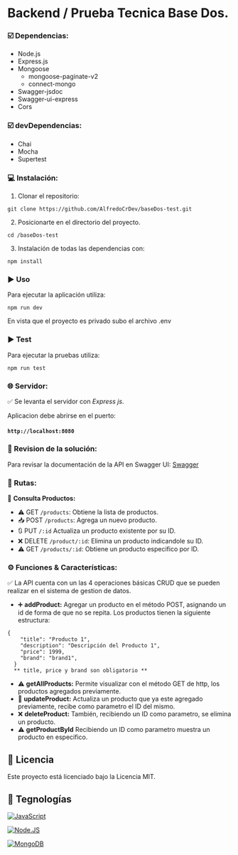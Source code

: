 # Backend / Prueba Tecnica Base Dos.

### ☑️ Dependencias:

- Node.js    
- Express.js   
- Mongoose  
  - mongoose-paginate-v2  
  - connect-mongo  
- Swagger-jsdoc
- Swagger-ui-express
- Cors

### ☑️ devDependencias:

- Chai
- Mocha
- Supertest

### 💻 Instalación:  

1. Clonar el repositorio: 
```shell
git clone https://github.com/AlfredoCrDev/baseDos-test.git
```
2. Posicionarte en el directorio del proyecto.

```shell
cd /baseDos-test
```
3. Instalación de todas las dependencias con:
```shell
npm install
```

### ▶️ Uso
Para ejecutar la aplicación utiliza:
```shell
npm run dev 
```
En vista que el proyecto es privado subo el archivo .env
### ▶️ Test
Para ejecutar la pruebas utiliza:
```shell
npm run test 
```
### 🌐 Servidor:

✅    Se levanta el servidor con *Express js*.

Aplicacion debe abrirse en el puerto: 

#### `http://localhost:8080`  

### 📖 Revision de la solución:
Para revisar la documentación de la API en Swagger UI:
[Swagger](http://localhost:8080/apidocs/)

### 🔀 Rutas:

📍   **Consulta Productos:** 

- ⚠️ GET `/products`: Obtiene la lista de productos.
- 📥 POST `/products`: Agrega un nuevo producto.
- 🔃 PUT `/:id` Actualiza un producto existente por su ID.
- ❌ DELETE `/product/:id`: Elimina un producto indicandole su ID.
- ⚠️ GET `/products/:id`: Obtiene un producto especifico por ID.


### ⚙️ Funciones & Características:

✅ La API cuenta con un las 4 operaciones básicas CRUD que se pueden realizar en el sistema de gestion de datos.

- ➕ **addProduct:** Agregar un producto en el método POST, asignando un id de forma de que no se repita. Los productos tienen la siguiente estructura: 

```
{
    "title": "Producto 1",
    "description": "Descripción del Producto 1",
    "price": 1999,
    "brand": "brand1",
  }
  ** title, price y brand son obligatorio **
```
- ⚠️ **getAllProducts:** Permite visualizar con el método GET de http, los productos agregados previamente.  
- 🔁 **updateProduct:** Actualiza un producto que ya este agregado previamente, recibe como parametro el ID del mismo. 
- ❌ **deleteProduct:** También, recibiendo un ID como parametro, se elimina un producto.
- ⚠️ **getProductById** Recibiendo un ID como parametro muestra un producto en especifico.

## 🔐 Licencia

Este proyecto está licenciado bajo la Licencia MIT. 


## 📱 Tegnologías

[![JavaScript](https://img.shields.io/badge/JavaScript-F7DF1E?style=for-the-badge&logo=javascript&logoColor=white&labelColor=101010)]()

[![Node.JS](https://img.shields.io/badge/Node.JS-339933?style=for-the-badge&logo=node.js&logoColor=white&labelColor=101010)]()

[![MongoDB](https://img.shields.io/badge/MongoDB-47A248?style=for-the-badge&logo=mongodb&logoColor=white&labelColor=101010)]()
